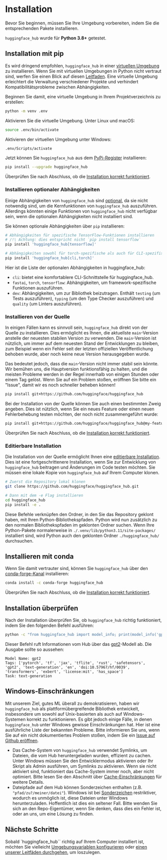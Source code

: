 <!--⚠️ Note that this file is in Markdown but contain specific syntax for our doc-builder (similar to MDX) that may not be
rendered properly in your Markdown viewer.
-->

# Installation

Bevor Sie beginnen, müssen Sie Ihre Umgebung vorbereiten, indem Sie die entsprechenden Pakete installieren.

`huggingface_hub` wurde für **Python 3.8+** getestet.

## Installation mit pip

Es wird dringend empfohlen, `huggingface_hub` in einer [virtuellen Umgebung](https://docs.python.org/3/library/venv.html) zu installieren. Wenn Sie mit virtuellen Umgebungen in Python nicht vertraut sind, werfen Sie einen Blick auf diesen [Leitfaden](https://packaging.python.org/en/latest/guides/installing-using-pip-and-virtual-environments/). Eine virtuelle Umgebung erleichtert die Verwaltung verschiedener Projekte und verhindert Kompatibilitätsprobleme zwischen Abhängigkeiten.

Beginnen Sie damit, eine virtuelle Umgebung in Ihrem Projektverzeichnis zu erstellen:

```bash
python -m venv .env
```

Aktivieren Sie die virtuelle Umgebung. Unter Linux und macOS:

```bash
source .env/bin/activate
```

Aktivieren der virtuellen Umgebung unter Windows:

```bash
.env/Scripts/activate
```

Jetzt können Sie `huggingface_hub` aus dem [PyPi-Register](https://pypi.org/project/huggingface-hub/) installieren:

```bash
pip install --upgrade huggingface_hub
```

Überprüfen Sie nach Abschluss, ob die [Installation korrekt funktioniert](#installation-berprfen).

### Installieren optionaler Abhängigkeiten

Einige Abhängigkeiten von `huggingface_hub` sind [optional](https://setuptools.pypa.io/en/latest/userguide/dependency_management.html#optional-dependencies), da sie nicht notwendig sind, um die Kernfunktionen von `huggingface_hub` auszuführen. Allerdings könnten einige Funktionen von `huggingface_hub` nicht verfügbar sein, wenn die optionalen Abhängigkeiten nicht installiert sind.

Sie können optionale Abhängigkeiten über `pip` installieren:
```bash
# Abhängigkeiten für spezifische TensorFlow-Funktionen installieren
# /!\ Achtung: dies entspricht nicht `pip install tensorflow`
pip install 'huggingface_hub[tensorflow]'

# Abhängigkeiten sowohl für torch-spezifische als auch für CLI-spezifische Funktionen installieren.
pip install 'huggingface_hub[cli,torch]'
```

Hier ist die Liste der optionalen Abhängigkeiten in huggingface_hub:

- `cli`: bietet eine komfortablere CLI-Schnittstelle für huggingface_hub.
- `fastai`, `torch`, `tensorflow`: Abhängigkeiten, um framework-spezifische Funktionen auszuführen.
- `dev`: Abhängigkeiten, um zur Bibliothek beizutragen. Enthält `testing` (um Tests auszuführen), `typing` (um den Type Checker auszuführen) und `quality` (um Linters auszuführen).


### Installieren von der Quelle

In einigen Fällen kann es sinnvoll sein, `huggingface_hub` direkt von der Quelle zu installieren. Dies ermöglicht es Ihnen, die aktuellste `main`-Version anstelle der neuesten stabilen Version zu verwenden. Die `main`-Version ist nützlich, um immer auf dem neuesten Stand der Entwicklungen zu bleiben, zum Beispiel wenn ein Fehler seit der letzten offiziellen Veröffentlichung behoben wurde, aber noch keine neue Version herausgegeben wurde.

Das bedeutet jedoch, dass die `main`-Version nicht immer stabil sein könnte. Wir bemühen uns, die Hauptversion funktionsfähig zu halten, und die meisten Probleme werden in der Regel innerhalb von einigen Stunden oder einem Tag gelöst. Wenn Sie auf ein Problem stoßen, eröffnen Sie bitte ein "Issue", damit wir es noch schneller beheben können!

```bash
pip install git+https://github.com/huggingface/huggingface_hub
```

Bei der Installation von der Quelle können Sie auch einen bestimmten Zweig angeben. Dies ist nützlich, wenn Sie ein neues Feature oder einen neuen Fehlerbehebung testen möchten, der noch nicht zusammengeführt wurde:

```bash
pip install git+https://github.com/huggingface/huggingface_hub@my-feature-branch
```

Überprüfen Sie nach Abschluss, ob die [Installation korrekt funktioniert](#installation-berprfen).

### Editierbare Installation

Die Installation von der Quelle ermöglicht Ihnen eine [editierbare Installation](https://pip.pypa.io/en/stable/topics/local-project-installs/#editable-installs). Dies ist eine fortgeschrittenere Installation, wenn Sie zur Entwicklung von `huggingface_hub` beitragen und Änderungen im Code testen möchten. Sie müssen eine lokale Kopie von `huggingface_hub` auf Ihrem Computer klonen.

```bash
# Zuerst die Repository lokal klonen
git clone https://github.com/huggingface/huggingface_hub.git

# Dann mit dem -e Flag installieren
cd huggingface_hub
pip install -e .
```

Diese Befehle verknüpfen den Ordner, in den Sie das Repository geklont haben, mit Ihren Python-Bibliothekspfaden. Python wird nun zusätzlich zu den normalen Bibliothekspfaden im geklonten Ordner suchen. Wenn Ihre Python-Pakete normalerweise in `./.venv/lib/python3.11/site-packages/` installiert sind, wird Python auch den geklonten Ordner `./huggingface_hub/` durchsuchen.

## Installieren mit conda

Wenn Sie damit vertrauter sind, können Sie `huggingface_hub` über den [conda-forge-Kanal](https://anaconda.org/conda-forge/huggingface_hub) installieren:

```bash
conda install -c conda-forge huggingface_hub
```

Überprüfen Sie nach Abschluss, ob die [Installation korrekt funktioniert](#installation-berprfen).

## Installation überprüfen

Nach der Installation überprüfen Sie, ob `huggingface_hub` richtig funktioniert, indem Sie den folgenden Befehl ausführen:

```bash
python -c "from huggingface_hub import model_info; print(model_info('gpt2'))"
```

Dieser Befehl ruft Informationen vom Hub über das [gpt2](https://huggingface.co/gpt2)-Modell ab. Die Ausgabe sollte so aussehen:

```text
Model Name: gpt2
Tags: ['pytorch', 'tf', 'jax', 'tflite', 'rust', 'safetensors', 'gpt2', 'text-generation', 'en', 'doi:10.57967/hf/0039', 'transformers', 'exbert', 'license:mit', 'has_space']
Task: text-generation
```

## Windows-Einschränkungen

Mit unserem Ziel, gutes ML überall zu demokratisieren, haben wir `huggingface_hub` als plattformübergreifende Bibliothek entwickelt, insbesondere um sowohl auf Unix-basierten als auch auf Windows-Systemen korrekt zu funktionieren. Es gibt jedoch einige Fälle, in denen `huggingface_hub` unter Windows gewisse Einschränkungen hat. Hier ist eine ausführliche Liste der bekannten Probleme. Bitte informieren Sie uns, wenn Sie auf ein nicht dokumentiertes Problem stoßen, indem Sie ein [Issue auf Github eröffnen](https://github.com/huggingface/huggingface_hub/issues/new/choose).


- Das Cache-System von `huggingface_hub` verwendet Symlinks, um Dateien, die vom Hub heruntergeladen wurden, effizient zu cachen. Unter Windows müssen Sie den Entwicklermodus aktivieren oder Ihr Skript als Admin ausführen, um Symlinks zu aktivieren. Wenn sie nicht aktiviert sind, funktioniert das Cache-System immer noch, aber nicht optimiert. Bitte lesen Sie den Abschnitt über [Cache-Einschränkungen](./guides/manage-cache#limitations) für weitere Details.
- Dateipfade auf dem Hub können Sonderzeichen enthalten (z.B. `"pfad/zu?/meiner/datei"`). Windows ist bei [Sonderzeichen](https://learn.microsoft.com/en-us/windows/win32/intl/character-sets-used-in-file-names) restriktiver, wodurch es unmöglich ist, diese Dateien unter Windows herunterzuladen. Hoffentlich ist dies ein seltener Fall. Bitte wenden Sie sich an den Repo-Eigentümer, wenn Sie denken, dass dies ein Fehler ist, oder an uns, um eine Lösung zu finden.


## Nächste Schritte

Sobald `huggingface_hub`` richtig auf Ihrem Computer installiert ist, möchten Sie vielleicht [Umgebungsvariablen konfigurieren](package_reference/environment_variables) oder [einen unserer Leitfäden durchgehen](guides/overview), um loszulegen.